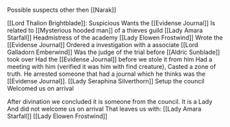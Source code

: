 Possible suspects other then [[Narak]]

[[Lord Thalion Brightblade]]:
	Suspicious
	Wants the [[Evidense Journal]]
	Is related to [[Mysterious hooded man]] of a thieves guild
[[Lady Amara Starfall]]
	Headmistress of the academy
[[Lady Elowen Frostwind]]
	Wrote the [[Evidense Journal]]
	Ordered a investigation with a associate
[[Lord Galladorn Emberwind]]
	Was the judge of the trial before [[Aldric Sunblade]] took over
	Had the [[Evidense Journal]] before we stole it from him
	Had a meeting with him (verified it was him with find creature), Casted a zone of truth. He arrested someone that had a journal which he thinks was the [[Evidense Journal]].
[[Lady Seraphina Silverthorn]]
	Setup the council
	Welcomed us on arrival

After divination we concluded it is someone from the council.
It is a Lady
And did not welcome us on arrival
That leaves us with:
[[Lady Amara Starfall]]
[[Lady Elowen Frostwind]]
